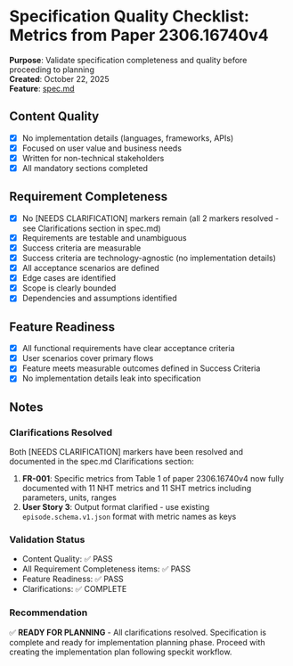 # Specification Quality Checklist: Metrics from Paper 2306.16740v4

**Purpose**: Validate specification completeness and quality before proceeding to planning  
**Created**: October 22, 2025  
**Feature**: [spec.md](../spec.md)

## Content Quality

- [x] No implementation details (languages, frameworks, APIs)
- [x] Focused on user value and business needs
- [x] Written for non-technical stakeholders
- [x] All mandatory sections completed

## Requirement Completeness

- [x] No [NEEDS CLARIFICATION] markers remain (all 2 markers resolved - see Clarifications section in spec.md)
- [x] Requirements are testable and unambiguous
- [x] Success criteria are measurable
- [x] Success criteria are technology-agnostic (no implementation details)
- [x] All acceptance scenarios are defined
- [x] Edge cases are identified
- [x] Scope is clearly bounded
- [x] Dependencies and assumptions identified

## Feature Readiness

- [x] All functional requirements have clear acceptance criteria
- [x] User scenarios cover primary flows
- [x] Feature meets measurable outcomes defined in Success Criteria
- [x] No implementation details leak into specification

## Notes

### Clarifications Resolved

Both [NEEDS CLARIFICATION] markers have been resolved and documented in the spec.md Clarifications section:

1. **FR-001**: Specific metrics from Table 1 of paper 2306.16740v4 now fully documented with 11 NHT metrics and 11 SHT metrics including parameters, units, ranges
2. **User Story 3**: Output format clarified - use existing `episode.schema.v1.json` format with metric names as keys

### Validation Status

- Content Quality: ✅ PASS
- All Requirement Completeness items: ✅ PASS
- Feature Readiness: ✅ PASS
- Clarifications: ✅ COMPLETE

### Recommendation

✅ **READY FOR PLANNING** - All clarifications resolved. Specification is complete and ready for implementation planning phase. Proceed with creating the implementation plan following speckit workflow.
